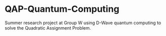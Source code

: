 # QAP-Quantum-Computing
Summer research project at Group W using D-Wave quantum computing to solve the Quadratic Assignment Problem.
